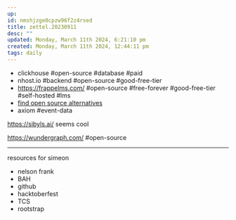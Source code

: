 ```yaml
---
up: 
id: nmshjzge0cpzw96f2z4rsed
title: zettel.20230911
desc: ""
updated: Monday, March 11th 2024, 6:21:10 pm
created: Monday, March 11th 2024, 12:44:11 pm
tags: daily
---
```

- clickhouse #open-source #database #paid 
- nhost.io #backend #open-source #good-free-tier
- https://frappelms.com/ #open-source #free-forever #good-free-tier #self-hosted #lms 
- [find open source alternatives](https://www.opensourcealternative.to/)
- axiom #event-data

https://sibyls.ai/ seems cool 

https://wundergraph.com/ #open-source 

----
resources for simeon
- nelson frank 
- BAH 
- github 
- hacktoberfest 
- TCS
- rootstrap 